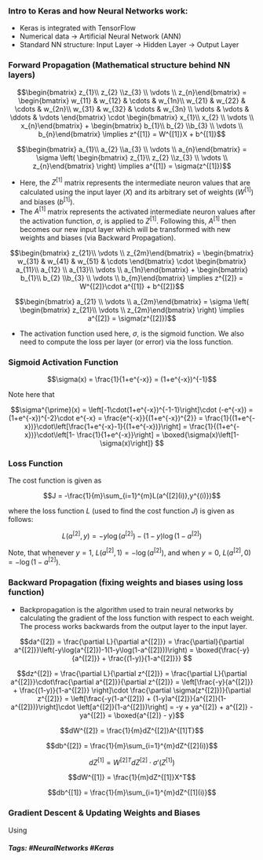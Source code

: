 ### Intro to Keras and how Neural Networks work: 

- Keras is integrated with TensorFlow
- Numerical data $\rightarrow$ Artificial Neural Network (ANN)
- Standard NN structure:
	Input Layer $\rightarrow$ Hidden Layer $\rightarrow$ Output Layer

### Forward Propagation (Mathematical structure behind NN layers)

```math
\begin{bmatrix} z_{1}\\ z_{2}  \\z_{3} \\ \vdots \\ z_{n}\end{bmatrix} = \begin{bmatrix} w_{11} & w_{12} & \cdots  & w_{1n}\\ w_{21} & w_{22} & \cdots  & w_{2n}\\ w_{31} & w_{32} & \cdots & w_{3n} \\ \vdots & \vdots & \ddots  & \vdots  \end{bmatrix} \cdot \begin{bmatrix} x_{1}\\ x_{2} \\ \vdots \\ x_{n}\end{bmatrix} + \begin{bmatrix} b_{1}\\ b_{2}  \\b_{3} \\ \vdots \\ b_{n}\end{bmatrix} \implies z^{[1]} = W^{[1]}X + b^{[1]}
```

```math
\begin{bmatrix} a_{1}\\ a_{2}  \\a_{3} \\ \vdots \\ a_{n}\end{bmatrix} = \sigma \left( \begin{bmatrix} z_{1}\\ z_{2}  \\z_{3} \\ \vdots \\ z_{n}\end{bmatrix} \right) \implies a^{[1]} = \sigma(z^{[1]})
```

- Here, the $Z^{[1]}$ matrix represents the intermediate neuron values that are calculated using the input layer ($X$) and its arbitrary set of weights ($W^{[1]}$) and biases ($b^{[1]}$).
- The $A^{[1]}$ matrix represents the activated intermediate neuron values after the activation function, $\sigma$, is applied to $Z^{[1]}$. Following this, $A^{[1]}$ then becomes our new input layer which will be transformed with new weights and biases (via Backward Propagation).

```math
\begin{bmatrix} z_{21}\\ \vdots \\ z_{2m}\end{bmatrix} = \begin{bmatrix} w_{31} & w_{41} & w_{51} & \cdots \end{bmatrix} \cdot \begin{bmatrix} a_{11}\\ a_{12} \\ a_{13}\\ \vdots \\ a_{1n}\end{bmatrix} + \begin{bmatrix} b_{1}\\ b_{2}  \\b_{3} \\ \vdots \\ b_{m}\end{bmatrix} \implies z^{[2]} = W^{[2]}\cdot a^{[1]} + b^{[2]}
```

```math
\begin{bmatrix} a_{21} \\ \vdots \\ a_{2m}\end{bmatrix} = \sigma \left( \begin{bmatrix} z_{21}\\ \vdots \\ z_{2m}\end{bmatrix} \right) \implies a^{[2]} = \sigma(z^{[2]})
```

- The activation function used here, $\sigma$, is the sigmoid function. We also need to compute the loss per layer (or error) via the loss function.

### Sigmoid Activation Function

```math
\sigma(x) = \frac{1}{1+e^{-x}} = (1+e^{-x})^{-1}
```

Note here that

```math
\sigma^{\prime}(x) = \left[-1\cdot(1+e^{-x})^{-1-1}\right]\cdot (-e^{-x}) = (1+e^{-x})^{-2}\cdot e^{-x} = \frac{e^{-x}}{(1+e^{-x})^{2}} = \frac{1}{(1+e^{-x})}\cdot\left[\frac{1+e^{-x}-1}{(1+e^{-x})}\right] = \frac{1}{(1+e^{-x})}\cdot\left[1- \frac{1}{1+e^{-x}}\right] = \boxed{\sigma(x)\left[1-\sigma(x)\right]} 
```

### Loss Function

The cost function is given as

```math
J = -\frac{1}{m}\sum_{i=1}^{m}L(a^{[2](i)},y^{(i)})
```

where the loss function $L$ (used to find the cost function $J$) is given as follows:

```math
L(a^{[2]},y) = -y\log(a^{[2]}) - (1-y)\log(1-a^{[2]})
```

Note, that whenever $y = 1$, $L(a^{[2]},1) = -\log(a^{[2]})$, and when $y = 0$, $L(a^{[2]},0) = -\log(1-a^{[2]})$.

### Backward Propagation (fixing weights and biases using loss function)

- Backpropagation is the algorithm used to train neural networks by calculating the gradient of the loss function with respect to each weight. The process works backwards from the output layer to the input layer.

```math
da^{[2]} = \frac{\partial L}{\partial a^{[2]}} = \frac{\partial}{\partial a^{[2]}}\left(-y\log(a^{[2]})-1(1-y\log(1-a^{[2]}))\right) = \boxed{\frac{-y}{a^{[2]}} + \frac{(1-y)}{1-a^{[2]}}} 
```

```math
dz^{[2]} = \frac{\partial L}{\partial z^{[2]}} = \frac{\partial L}{\partial a^{[2]}}\cdot\frac{\partial a^{[2]}}{\partial z^{[2]}} = \left[\frac{-y}{a^{[2]}} + \frac{(1-y)}{1-a^{[2]}} \right]\cdot \frac{\partial \sigma(z^{[2]})}{\partial z^{[2]}} = \left[\frac{-y(1-a^{[2]}) + (1-y)a^{[2]}}{a^{[2]}(1-a^{[2]})}\right]\cdot \left[a^{[2]}(1-a^{[2]})\right] = -y + ya^{[2]} + a^{[2]} - ya^{[2]} = \boxed{a^{[2]} - y}
```

```math
dW^{[2]} = \frac{1}{m}dZ^{[2]}A^{[1]T}
```

```math
db^{[2]} = \frac{1}{m}\sum_{i=1}^{m}dZ^{[2](i)}
```

```math
dZ^{[1]} = W^{[2]T}dZ^{[2]} \cdot \sigma'(Z^{[1]})
```

```math
dW^{[1]} = \frac{1}{m}dZ^{[1]}X^T
```

```math
db^{[1]} = \frac{1}{m}\sum_{i=1}^{m}dZ^{[1](i)}
```

### Gradient Descent & Updating Weights and Biases

Using 
##### Tags: #NeuralNetworks #Keras